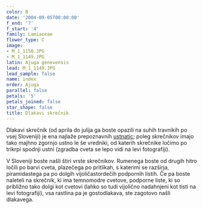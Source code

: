 ```yaml
---
color: B
date: '2004-09-05T00:00:00'
f_end: '7'
f_start: '4'
family: Lamiaceae
flower_type: C
image:
- M_1_1150.JPG
- M_1_1149.JPG
latin: Ajuga genevensis
lead: M_1_1149.JPG
lead_sample: false
name: index
order: Ajuga
parallel: false
petals: '5'
petals_joined: false
star_shape: false
title: Dlakavi skrečnik
---
```

Dlakavi skrečnik (od aprila do julija ga boste opazili na suhih travnikih po vsej Sloveniji) je ena najlaže prepoznavnih [ustnatic](../l_lamiaceae.htm); poleg skrečnikov imajo tako majhno zgornjo ustno le še vredniki, od katerih skrečnike ločimo po trikrpi spodnji ustni (zgradba cveta se lepo vidi na levi fotografiji).

V Sloveniji boste našli štiri vrste skrečnikov. Rumenega boste od drugih hitro ločili po barvi cveta, plazečega po pritlikah, s katerimi se razširja, piramidastega pa po dolgih vijoličastordečih podpornih listih. Če pa boste naleteli na skrečnik, ki ima temnomodre cvetove, podporne liste, ki so približno tako dolgi kot cvetovi (lahko so tudi vijolično nadahnjeni kot tisti na levi fotografiji), vsa rastlina pa je gostodlakava, ste zagotovo našli dlakavega.
